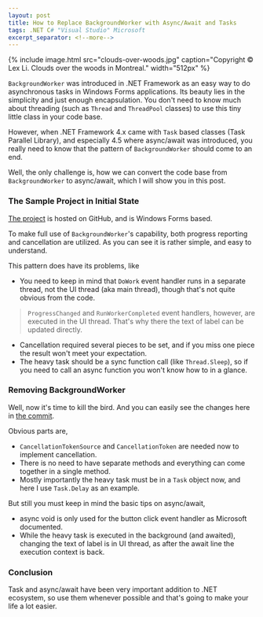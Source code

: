 ```yaml
---
layout: post
title: How to Replace BackgroundWorker with Async/Await and Tasks
tags: .NET C# "Visual Studio" Microsoft
excerpt_separator: <!--more-->
---
```

{% include image.html
src="clouds-over-woods.jpg" caption="Copyright © Lex Li. Clouds over the woods in Montreal." width="512px" %}

`BackgroundWorker` was introduced in .NET Framework as an easy way to do asynchronous tasks in Windows Forms applications. Its beauty lies in the simplicity and just enough encapsulation. You don't need to know much about threading (such as `Thread` and `ThreadPool` classes) to use this tiny little class in your code base.

However, when .NET Framework 4.x came with `Task` based classes (Task Parallel Library), and especially 4.5 where async/await was introduced, you really need to know that the pattern of `BackgroundWorker` should come to an end.

Well, the only challenge is, how we can convert the code base from `BackgroundWorker` to async/await, which I will show you in this post.
<!--more-->

### The Sample Project in Initial State

[The project](https://github.com/lextm/backgroundworker-sample/commit/d2ca2509e06cc7bdbe9492cb54c181cdd704e22e) is hosted on GitHub, and is Windows Forms based.

To make full use of `BackgroundWorker`'s capability, both progress reporting and cancellation are utilized. As you can see it is rather simple, and easy to understand.

This pattern does have its problems, like

* You need to keep in mind that `DoWork` event handler runs in a separate thread, not the UI thread (aka main thread), though that's not quite obvious from the code.

> `ProgressChanged` and `RunWorkerCompleted` event handlers, however, are executed in the UI thread. That's why there the text of label can be updated directly.

* Cancellation required several pieces to be set, and if you miss one piece the result won't meet your expectation.
* The heavy task should be a sync function call (like `Thread.Sleep`), so if you need to call an async function you won't know how to in a glance.

### Removing BackgroundWorker
Well, now it's time to kill the bird. And you can easily see the changes here in [the commit](https://github.com/lextm/backgroundworker-sample/commit/2e4cdf37c14b4e049407ea91db82dbefb125cc64).

Obvious parts are,

* `CancellationTokenSource` and `CancellationToken` are needed now to implement cancellation.
* There is no need to have separate methods and everything can come together in a single method.
* Mostly importantly the heavy task must be in a `Task` object now, and here I use `Task.Delay` as an example.

But still you must keep in mind the basic tips on async/await,

* async void is only used for the button click event handler as Microsoft documented.
* While the heavy task is executed in the background (and awaited), changing the text of label is in UI thread, as after the await line the execution context is back.

### Conclusion

Task and async/await have been very important addition to .NET ecosystem, so use them whenever possible and that's going to make your life a lot easier.
